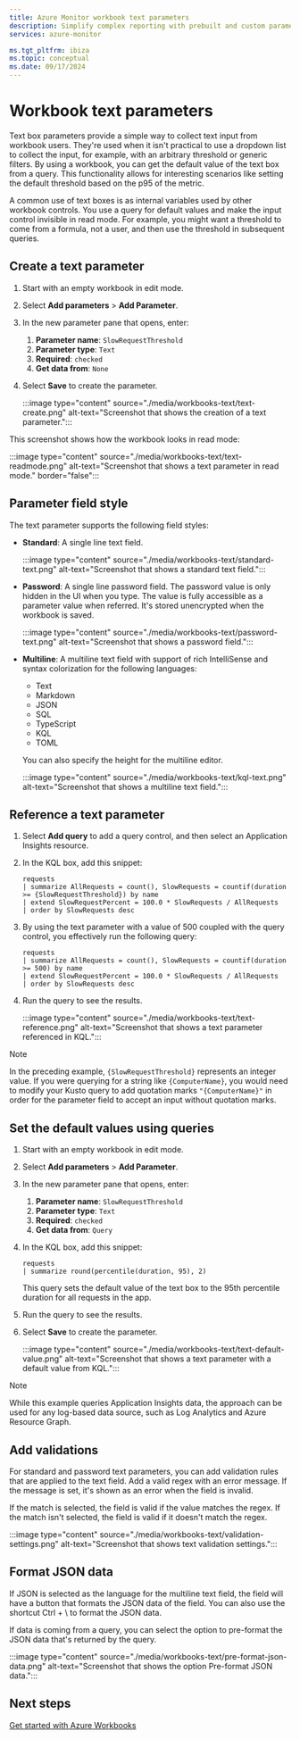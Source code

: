 ```yaml
---
title: Azure Monitor workbook text parameters 
description: Simplify complex reporting with prebuilt and custom parameterized workbooks. Learn more about workbook text parameters.
services: azure-monitor

ms.tgt_pltfrm: ibiza
ms.topic: conceptual
ms.date: 09/17/2024
---
```


# Workbook text parameters

Text box parameters provide a simple way to collect text input from workbook users. They're used when it isn't practical to use a dropdown list to collect the input, for example, with an arbitrary threshold or generic filters. By using a workbook, you can get the default value of the text box from a query. This functionality allows for interesting scenarios like setting the default threshold based on the p95 of the metric.

A common use of text boxes is as internal variables used by other workbook controls. You use a query for default values and make the input control invisible in read mode. For example, you might want a threshold to come from a formula, not a user, and then use the threshold in subsequent queries.

## Create a text parameter

1. Start with an empty workbook in edit mode.
1. Select **Add parameters** > **Add Parameter**.
1. In the new parameter pane that opens, enter:
    1. **Parameter name**: `SlowRequestThreshold`
    1. **Parameter type**: `Text`
    1. **Required**: `checked`
    1. **Get data from**: `None`
1. Select **Save** to create the parameter.

    :::image type="content" source="./media/workbooks-text/text-create.png" alt-text="Screenshot that shows the creation of a text parameter.":::

This screenshot shows how the workbook looks in read mode:

:::image type="content" source="./media/workbooks-text/text-readmode.png" alt-text="Screenshot that shows a text parameter in read mode." border="false":::

## Parameter field style

The text parameter supports the following field styles:

- **Standard**: A single line text field.

     :::image type="content" source="./media/workbooks-text/standard-text.png" alt-text="Screenshot that shows a standard text field.":::

- **Password**: A single line password field. The password value is only hidden in the UI when you type. The value is fully accessible as a parameter value when referred. It's stored unencrypted when the workbook is saved.

     :::image type="content" source="./media/workbooks-text/password-text.png" alt-text="Screenshot that shows a password field.":::

- **Multiline**: A multiline text field with support of rich IntelliSense and syntax colorization for the following languages:

    - Text
    - Markdown
    - JSON
    - SQL
    - TypeScript
    - KQL
    - TOML

    You can also specify the height for the multiline editor.

     :::image type="content" source="./media/workbooks-text/kql-text.png" alt-text="Screenshot that shows a multiline text field.":::

## Reference a text parameter

1. Select **Add query** to add a query control, and then select an Application Insights resource.
1. In the KQL box, add this snippet:

    ```kusto
    requests
    | summarize AllRequests = count(), SlowRequests = countif(duration >= {SlowRequestThreshold}) by name
    | extend SlowRequestPercent = 100.0 * SlowRequests / AllRequests
    | order by SlowRequests desc
    ```

1. By using the text parameter with a value of 500 coupled with the query control, you effectively run the following query:

    ```kusto
    requests
    | summarize AllRequests = count(), SlowRequests = countif(duration >= 500) by name
    | extend SlowRequestPercent = 100.0 * SlowRequests / AllRequests
    | order by SlowRequests desc
    ```

1. Run the query to see the results.

    :::image type="content" source="./media/workbooks-text/text-reference.png" alt-text="Screenshot that shows a text parameter referenced in KQL.":::

> [!NOTE]
> In the preceding example, `{SlowRequestThreshold}` represents an integer value. If you were querying for a string like `{ComputerName}`, you would need to modify your Kusto query to add quotation marks `"{ComputerName}"` in order for the parameter field to accept an input without quotation marks.

## Set the default values using queries

1. Start with an empty workbook in edit mode.
1. Select **Add parameters** > **Add Parameter**.
1. In the new parameter pane that opens, enter:
    1. **Parameter name**: `SlowRequestThreshold`
    1. **Parameter type**: `Text`
    1. **Required**: `checked`
    1. **Get data from**: `Query`
1. In the KQL box, add this snippet:

    ```kusto
    requests
    | summarize round(percentile(duration, 95), 2)
    ```

    This query sets the default value of the text box to the 95th percentile duration for all requests in the app.
1. Run the query to see the results.
1. Select **Save** to create the parameter.

    :::image type="content" source="./media/workbooks-text/text-default-value.png" alt-text="Screenshot that shows a text parameter with a default value from KQL.":::

> [!NOTE]
> While this example queries Application Insights data, the approach can be used for any log-based data source, such as Log Analytics and Azure Resource Graph.

## Add validations

For standard and password text parameters, you can add validation rules that are applied to the text field. Add a valid regex with an error message. If the message is set, it's shown as an error when the field is invalid.

If the match is selected, the field is valid if the value matches the regex. If the match isn't selected, the field is valid if it doesn't match the regex.

:::image type="content" source="./media/workbooks-text/validation-settings.png" alt-text="Screenshot that shows text validation settings.":::

## Format JSON data

If JSON is selected as the language for the multiline text field, the field will have a button that formats the JSON data of the field. You can also use the shortcut Ctrl + \ to format the JSON data.

If data is coming from a query, you can select the option to pre-format the JSON data that's returned by the query.

:::image type="content" source="./media/workbooks-text/pre-format-json-data.png" alt-text="Screenshot that shows the option Pre-format JSON data.":::

## Next steps

[Get started with Azure Workbooks](workbooks-overview.md)
